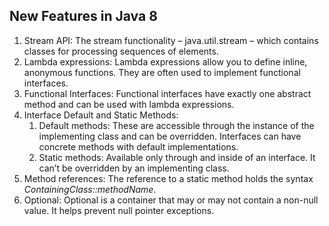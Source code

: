 ## New Features in Java 8

1. Stream API: The stream functionality – java.util.stream – which contains classes for processing sequences of elements.
2. Lambda expressions: Lambda expressions allow you to define inline, anonymous functions. They are often used to implement functional interfaces.
3. Functional Interfaces: Functional interfaces have exactly one abstract method and can be used with lambda expressions.
4. Interface Default and Static Methods:
    1. Default methods: These are accessible through the instance of the implementing class and can be overridden. Interfaces can have concrete methods with default implementations.
    2. Static methods: Available only through and inside of an interface. It can’t be overridden by an implementing class.
5. Method references: The reference to a static method holds the syntax *ContainingClass::methodName*.
6. Optional: Optional is a container that may or may not contain a non-null value. It helps prevent null pointer exceptions.